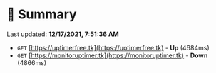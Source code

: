 # 📖 Summary
Last updated: **12/17/2021, 7:51:36 AM**

- `GET` [https://uptimerfree.tk](https://uptimerfree.tk) - **Up** (4684ms)
- `GET` [https://monitoruptimer.tk](https://monitoruptimer.tk) - **Down** (4866ms)
